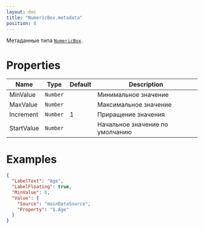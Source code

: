 ```yaml
---
layout: doc
title: "NumericBox.metadata"
position: 0
---
```


Метаданные типа [`NumericBox`](../).

# Properties

|Name|Type|Default|Description|
|----|----|-------|-----------|
|MinValue|`Number`| |Минимальное значение|
|MaxValue|`Number`| |Максимальное значение|
|Increment|`Number`|1|Приращение значения|
|StartValue|`Number`| |Начальное значение по умолчанию|

# Examples

```json
{
  "LabelText": "Age",
  "LabelFloating": true,
  "MinValue": 0,
  "Value": {
    "Source": "mainDataSource",
    "Property": "$.Age"
  }
}
```
